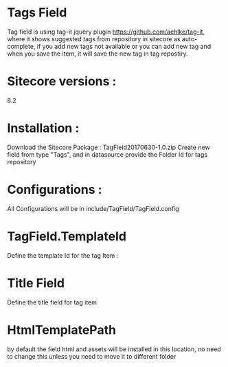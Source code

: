 # Tags Field
Tag field is using  tag-it jquery plugin https://github.com/aehlke/tag-it, where it shows suggested tags from repository in sitecore as auto-complete, if you add new tags not available  or you can add new tag and when you save the item, it will save the new tag in tag repostiry.

# Sitecore versions :
8.2

# Installation :

Download the Sitecore Package : TagField20170630-1.0.zip
Create new field from type "Tags", and in datasource provide the Folder Id for tags repository


# Configurations :

All Configurations will be in include/TagField/TagField.config

# TagField.TemplateId

Define the template Id for the tag Item :

<setting name="TagField.TemplateId" value="{5AC7DEB1-15A5-46E1-B2E7-FC9C8DADEBFD}" />

# Title Field

Define the title field for tag item
<setting name="TagField.TitleField" value="Title" />
      
# HtmlTemplatePath
by default the field html and assets will be installed in this location, no need to change this unless you need to move it to different folder
<setting name="TagField.HTMLTemplatePath" value="sitecore\\shell\\Controls\\tag field\\template.html" />

